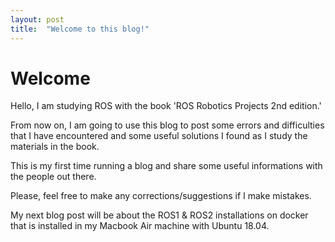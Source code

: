 ```yaml
---
layout: post
title:  "Welcome to this blog!"
---
```


# Welcome

Hello, I am studying ROS with the book 'ROS Robotics Projects 2nd edition.'

From now on, I am going to use this blog to post some errors and difficulties
that I have encountered and some useful solutions I found as I study the
materials in the book.

This is my first time running a blog and share some useful informations with
the people out there.

Please, feel free to make any corrections/suggestions if I make mistakes.

My next blog post will be about the ROS1 & ROS2 installations on docker that is
installed in my Macbook Air machine with Ubuntu 18.04.
